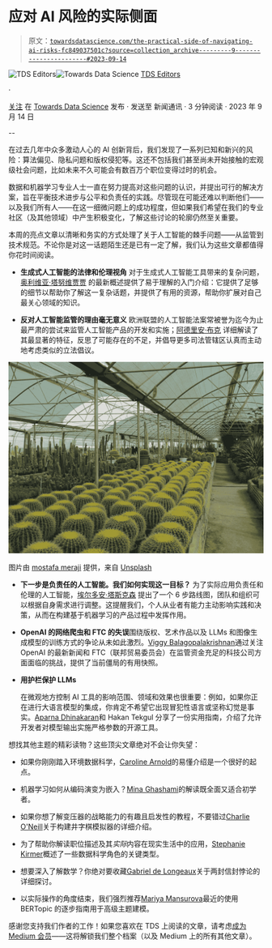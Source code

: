 # 应对 AI 风险的实际侧面

> 原文：[`towardsdatascience.com/the-practical-side-of-navigating-ai-risks-fc849037501c?source=collection_archive---------9-----------------------#2023-09-14`](https://towardsdatascience.com/the-practical-side-of-navigating-ai-risks-fc849037501c?source=collection_archive---------9-----------------------#2023-09-14)

[](https://towardsdatascience.medium.com/?source=post_page-----fc849037501c--------------------------------)![TDS Editors](https://towardsdatascience.medium.com/?source=post_page-----fc849037501c--------------------------------)[](https://towardsdatascience.com/?source=post_page-----fc849037501c--------------------------------)![Towards Data Science](https://towardsdatascience.com/?source=post_page-----fc849037501c--------------------------------) [TDS Editors](https://towardsdatascience.medium.com/?source=post_page-----fc849037501c--------------------------------)

·

[关注](https://medium.com/m/signin?actionUrl=https%3A%2F%2Fmedium.com%2F_%2Fsubscribe%2Fuser%2F7e12c71dfa81&operation=register&redirect=https%3A%2F%2Ftowardsdatascience.com%2Fthe-practical-side-of-navigating-ai-risks-fc849037501c&user=TDS+Editors&userId=7e12c71dfa81&source=post_page-7e12c71dfa81----fc849037501c---------------------post_header-----------) 在 [Towards Data Science](https://towardsdatascience.com/?source=post_page-----fc849037501c--------------------------------) 发布 · 发送至 新闻通讯 · 3 分钟阅读 · 2023 年 9 月 14 日 [](https://medium.com/m/signin?actionUrl=https%3A%2F%2Fmedium.com%2F_%2Fvote%2Ftowards-data-science%2Ffc849037501c&operation=register&redirect=https%3A%2F%2Ftowardsdatascience.com%2Fthe-practical-side-of-navigating-ai-risks-fc849037501c&user=TDS+Editors&userId=7e12c71dfa81&source=-----fc849037501c---------------------clap_footer-----------)

--

[](https://medium.com/m/signin?actionUrl=https%3A%2F%2Fmedium.com%2F_%2Fbookmark%2Fp%2Ffc849037501c&operation=register&redirect=https%3A%2F%2Ftowardsdatascience.com%2Fthe-practical-side-of-navigating-ai-risks-fc849037501c&source=-----fc849037501c---------------------bookmark_footer-----------)

在过去几年中众多激动人心的 AI 创新背后，我们发现了一系列已知和新兴的风险：算法偏见、隐私问题和版权侵犯等。这还不包括我们甚至尚未开始接触的宏观级社会问题，比如未来不久可能会有数百万个职位变得过时的机会。

数据和机器学习专业人士一直在努力提高对这些问题的认识，并提出可行的解决方案，旨在平衡技术进步与公平和负责任的实践。尽管现在可能还难以判断他们——以及我们所有人——在这一细微问题上的成功程度，但如果我们希望在我们的专业社区（及其他领域）中产生积极变化，了解这些讨论的轮廓仍然至关重要。

本周的亮点文章以清晰和务实的方式处理了关于人工智能的棘手问题——从监管到技术规范。不论你是对这一话题陌生还是已有一定了解，我们认为这些文章都值得你花时间阅读。

+   **生成式人工智能的法律和伦理视角** 对于生成式人工智能工具带来的复杂问题，[奥利维亚·塔努维贾贾](https://medium.com/u/f43d6dd597?source=post_page-----fc849037501c--------------------------------) 的最新概述提供了易于理解的入门介绍：它提供了足够的细节以帮助你了解这一复杂话题，并提供了有用的资源，帮助你扩展对自己最关心领域的知识。

+   **反对人工智能监管的理由毫无意义** 欧洲联盟的人工智能法案常被誉为迄今为止最严肃的尝试来监管人工智能产品的开发和实施；[阿德里安·布克](https://medium.com/u/cf2e6aecb281?source=post_page-----fc849037501c--------------------------------) 详细解读了其最显著的特征，反思了可能存在的不足，并倡导更多司法管辖区认真而主动地考虑类似的立法倡议。

![](img/6e27a4b065039e507ebddafb6f5772f8.png)

图片由 [mostafa meraji](https://unsplash.com/@mostafa_meraji?utm_source=medium&utm_medium=referral) 提供，来自 [Unsplash](https://unsplash.com/?utm_source=medium&utm_medium=referral)

+   **下一步是负责任的人工智能。我们如何实现这一目标？** 为了实际应用负责任和伦理的人工智能，[埃尔多安·塔斯克森](https://medium.com/u/4e636e2ef813?source=post_page-----fc849037501c--------------------------------) 提出了一个 6 步路线图，团队和组织可以根据自身需求进行调整。这提醒我们，个人从业者有能力主动影响实践和决策，从而在构建基于机器学习的产品过程中发挥作用。

+   **OpenAI 的网络爬虫和 FTC 的失误**围绕版权、艺术作品以及 LLMs 和图像生成模型的训练方式的争论从未如此激烈。[Viggy Balagopalakrishnan](https://medium.com/u/b3366eb9a0cf?source=post_page-----fc849037501c--------------------------------)通过关注 OpenAI 的最新新闻和 FTC（联邦贸易委员会）在监管资金充足的科技公司方面面临的挑战，提供了当前僵局的有用快照。

+   **用护栏保护 LLMs**

    在微观地方控制 AI 工具的影响范围、领域和效果也很重要：例如，如果你正在进行大语言模型的集成，你肯定不希望它出现冒犯性语言或坚称幻觉是事实。[Aparna Dhinakaran](https://medium.com/u/f32f85889f3a?source=post_page-----fc849037501c--------------------------------)和 Hakan Tekgul 分享了一份实用指南，介绍了允许开发者对模型输出实施严格参数的开源工具。

想找其他主题的精彩读物？这些顶尖文章绝对不会让你失望：

+   如果你刚刚踏入环境数据科学，[Caroline Arnold](https://medium.com/u/9367198e7a3c?source=post_page-----fc849037501c--------------------------------)的易懂介绍是一个很好的起点。

+   机器学习如何从编码演变为嵌入？[Mina Ghashami](https://medium.com/u/c99ed9ed7b9a?source=post_page-----fc849037501c--------------------------------)的解读既全面又适合初学者。

+   如果你想了解变压器的战略能力的有趣且启发性的教程，不要错过[Charlie O'Neill](https://medium.com/u/2742adff9d49?source=post_page-----fc849037501c--------------------------------)关于构建井字棋模拟器的详细介绍。

+   为了帮助你解读职位描述及其*实际*内容在现实生活中的应用，[Stephanie Kirmer](https://medium.com/u/a8dc77209ef3?source=post_page-----fc849037501c--------------------------------)概述了一些数据科学角色的关键类型。

+   想要深入了解数学？你绝对要收藏[Gabriel de Longeaux](https://medium.com/u/99542e924b20?source=post_page-----fc849037501c--------------------------------)关于两封信封悖论的详细探讨。

+   以实际操作的角度结束，我们强烈推荐[Mariya Mansurova](https://medium.com/u/15a29a4fc6ad?source=post_page-----fc849037501c--------------------------------)最近的使用 BERTopic 的逐步指南用于高级主题建模。

感谢您支持我们作者的工作！如果您喜欢在 TDS 上阅读的文章，请考虑[成为 Medium 会员](https://bit.ly/tds-membership)——这将解锁我们整个档案（以及 Medium 上的所有其他文章）。
